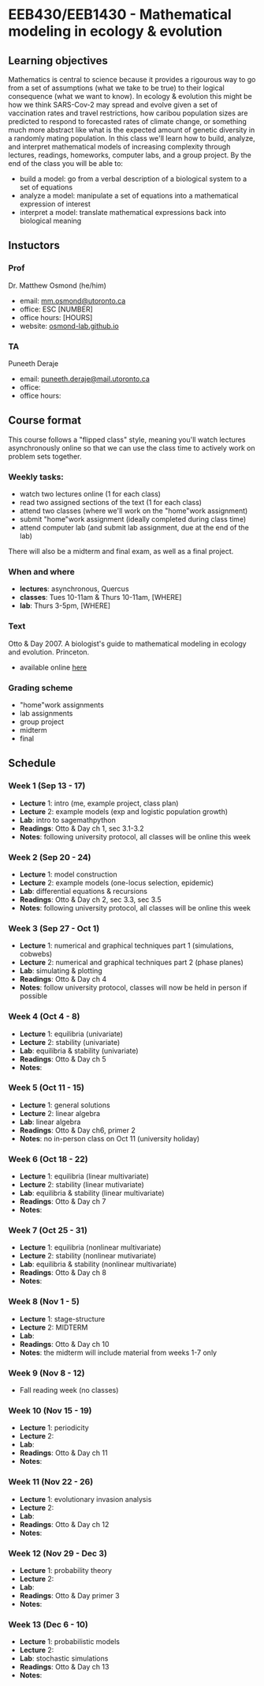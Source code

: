 # EEB430/EEB1430 - Mathematical modeling in ecology & evolution

## Learning objectives
Mathematics is central to science because it provides a rigourous way to go from a set of assumptions (what we take to be true) to their logical consequence (what we want to know). In ecology & evolution this might be how we think SARS-Cov-2 may spread and evolve given a set of vaccination rates and travel restrictions, how caribou population sizes are predicted to respond to forecasted rates of climate change, or something much more abstract like what is the expected amount of genetic diversity in a randomly mating population. In this class we'll learn how to build, analyze, and interpret mathematical models of increasing complexity through lectures, readings, homeworks, computer labs, and a group project. By the end of the class you will be able to:
- build a model: go from a verbal description of a biological system to a set of equations
- analyze a model: manipulate a set of equations into a mathematical expression of interest
- interpret a model: translate mathematical expressions back into biological meaning 

## Instuctors

### Prof
Dr. Matthew Osmond (he/him)
- email: mm.osmond@utoronto.ca
- office: ESC [NUMBER]
- office hours: [HOURS]
- website: [osmond-lab.github.io](https://osmond-lab.github.io/)

### TA
Puneeth Deraje
- email: puneeth.deraje@mail.utoronto.ca
- office:
- office hours:

## Course format
This course follows a "flipped class" style, meaning you'll watch lectures asynchronously online so that we can use the class time to actively work on problem sets together.

### Weekly tasks:
- watch two lectures online (1 for each class)
- read two assigned sections of the text (1 for each class)
- attend two classes (where we'll work on the "home"work assignment)
- submit "home"work assignment (ideally completed during class time)
- attend computer lab (and submit lab assignment, due at the end of the lab)

There will also be a midterm and final exam, as well as a final project.

### When and where
- **lectures**: asynchronous, Quercus
- **classes**: Tues 10-11am & Thurs 10-11am, [WHERE]
- **lab**: Thurs 3-5pm, [WHERE]

### Text
Otto & Day 2007. A biologist's guide to mathematical modeling in ecology and evolution. Princeton.
- available online [here](https://librarysearch.library.utoronto.ca/permalink/01UTORONTO_INST/14bjeso/alma991106921343406196)

### Grading scheme
- "home"work assignments
- lab assignments
- group project
- midterm
- final

## Schedule

### Week 1 (Sep 13 - 17)

- **Lecture** 1: intro (me, example project, class plan)
- **Lecture** 2: example models (exp and logistic population growth)
- **Lab**: intro to sagemathpython
- **Readings**: Otto & Day ch 1, sec 3.1-3.2
- **Notes**: following university protocol, all classes will be online this week

### Week 2 (Sep 20 - 24)
- **Lecture** 1: model construction
- **Lecture** 2: example models (one-locus selection, epidemic)
- **Lab**: differential equations & recursions
- **Readings**: Otto & Day ch 2, sec 3.3, sec 3.5
- **Notes**: following university protocol, all classes will be online this week

### Week 3 (Sep 27 - Oct 1)
- **Lecture** 1: numerical and graphical techniques part 1 (simulations, cobwebs)
- **Lecture** 2: numerical and graphical techniques part 2 (phase planes)
- **Lab**: simulating & plotting
- **Readings**: Otto & Day ch 4
- **Notes**: follow university protocol, classes will now be held in person if possible

### Week 4 (Oct 4 - 8)
- **Lecture** 1: equilibria (univariate)
- **Lecture** 2: stability (univariate)
- **Lab**: equilibria & stability (univariate)
- **Readings**: Otto & Day ch 5
- **Notes**:

### Week 5 (Oct 11 - 15)
- **Lecture** 1: general solutions
- **Lecture** 2: linear algebra
- **Lab**: linear algebra
- **Readings**: Otto & Day ch6, primer 2
- **Notes**: no in-person class on Oct 11 (university holiday)

### Week 6 (Oct 18 - 22) 
- **Lecture** 1: equilibria (linear multivariate)
- **Lecture** 2: stability (linear mutivariate)
- **Lab**: equilibria & stability (linear multivariate)
- **Readings**: Otto & Day ch 7
- **Notes**:

### Week 7 (Oct 25 - 31)
- **Lecture** 1: equilibria (nonlinear multivariate)
- **Lecture** 2: stability (nonlinear mutivariate)
- **Lab**: equilibria & stability (nonlinear multivariate)
- **Readings**: Otto & Day ch 8
- **Notes**:

### Week 8 (Nov 1 - 5)
- **Lecture** 1: stage-structure
- **Lecture** 2: MIDTERM
- **Lab**:
- **Readings**: Otto & Day ch 10
- **Notes**: the midterm will include material from weeks 1-7 only

### Week 9 (Nov 8 - 12)
- Fall reading week (no classes)

### Week 10 (Nov 15 - 19)
- **Lecture** 1: periodicity 
- **Lecture** 2: 
- **Lab**:
- **Readings**: Otto & Day ch 11
- **Notes**:

### Week 11 (Nov 22 - 26)
- **Lecture** 1: evolutionary invasion analysis
- **Lecture** 2:
- **Lab**:
- **Readings**: Otto & Day ch 12
- **Notes**:

### Week 12 (Nov 29 - Dec 3)
- **Lecture** 1: probability theory
- **Lecture** 2: 
- **Lab**:
- **Readings**: Otto & Day primer 3
- **Notes**:

### Week 13 (Dec 6 - 10)
- **Lecture** 1: probabilistic models
- **Lecture** 2:
- **Lab**: stochastic simulations
- **Readings**: Otto & Day ch 13
- **Notes**:




